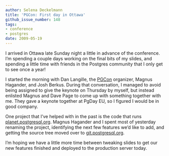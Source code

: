 ```yaml
---
author: Selena Deckelmann
title: 'PGCon: First day in Ottawa'
github_issue_number: 148
tags:
- conference
- postgres
date: 2009-05-19
---
```




I arrived in Ottawa late Sunday night a little in advance of the conference. I’m spending a couple days working on the final bits of my slides, and spending a little time with friends in the Postgres community that I only get to see once a year!

I started the morning with Dan Langille, the [PGCon](http://www.pgcon.org/2018/) organizer, Magnus Hagander, and Josh Berkus. During that conversation, I managed to avoid being assigned to give the keynote on Thursday by myself, but instead enlisted Magnus and Dave Page to come up with something together with me. They gave a keynote together at PgDay EU, so I figured I would be in good company.

One project that I’ve helped with in the past is the code that runs [planet.postgresql.org](https://planet.postgresql.org/). Magnus Hagander and I spent most of yesterday renaming the project, identifying the next few features we’d like to add, and getting the source tree moved over to [git.postgresql.org](https://git.postgresql.org/gitweb/).

I’m hoping we have a little more time between tweaking slides to get our new features finished and deployed to the production server today.


